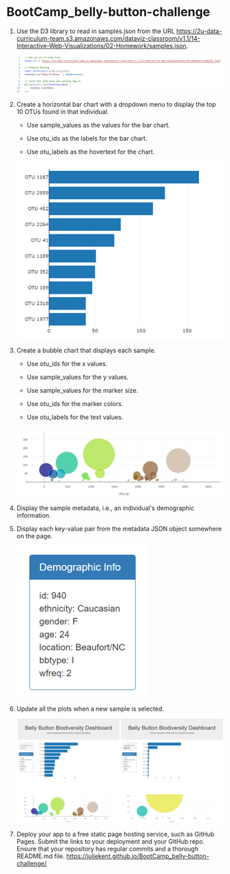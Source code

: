 # BootCamp_belly-button-challenge

1. Use the D3 library to read in samples.json from the URL https://2u-data-curriculum-team.s3.amazonaws.com/dataviz-classroom/v1.1/14-Interactive-Web-Visualizations/02-Homework/samples.json.

    ![Step_1](Images/Step_1.PNG)

2. Create a horizontal bar chart with a dropdown menu to display the top 10 OTUs found in that individual.

   * Use sample_values as the values for the bar chart.

   * Use otu_ids as the labels for the bar chart.

   * Use otu_labels as the hovertext for the chart.


    ![Step_2](Images/Step_2.PNG)

3. Create a bubble chart that displays each sample.

   * Use otu_ids for the x values.

   * Use sample_values for the y values.

   * Use sample_values for the marker size.

   * Use otu_ids for the marker colors.

   * Use otu_labels for the text values.


    ![Step_3](Images/Step_3.PNG)

4. Display the sample metadata, i.e., an individual's demographic information.

5. Display each key-value pair from the metadata JSON object somewhere on the page.

    ![Step_5](Images/Step_5.PNG)

6. Update all the plots when a new sample is selected.

    ![Step_6](Images/Step_6.png)

7. Deploy your app to a free static page hosting service, such as GitHub Pages. Submit the links to your deployment and your GitHub repo. Ensure that your repository has regular commits and a thorough README.md file.
    https://juliekent.github.io/BootCamp_belly-button-challenge/